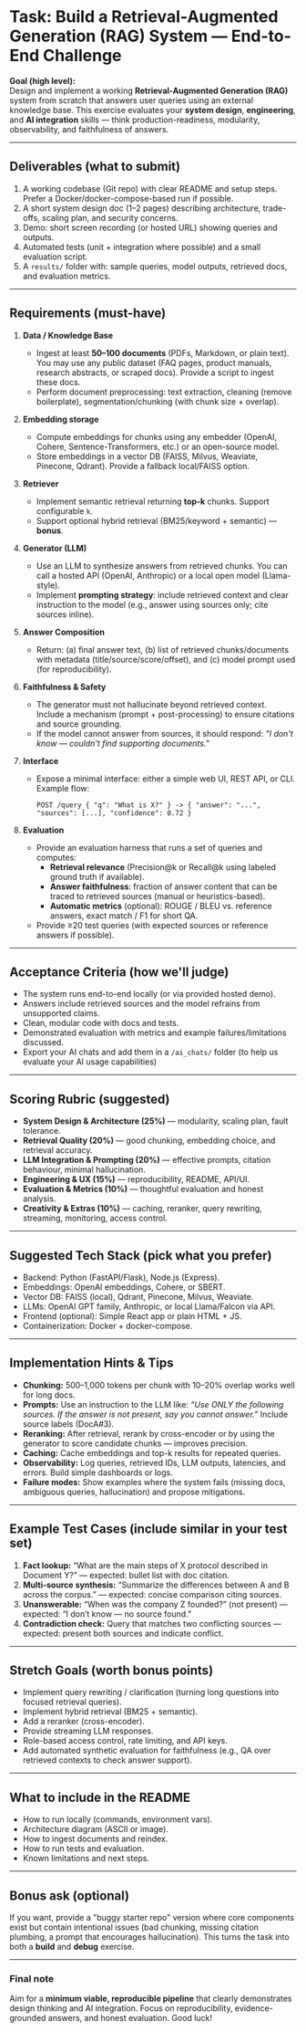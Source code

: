 # Task: Build a Retrieval-Augmented Generation (RAG) System — End-to-End Challenge

**Goal (high level):**  
Design and implement a working **Retrieval-Augmented Generation (RAG)** system from scratch that answers user queries using an external knowledge base. This exercise evaluates your **system design**, **engineering**, and **AI integration** skills — think production-readiness, modularity, observability, and faithfulness of answers.

---

## Deliverables (what to submit)
1. A working codebase (Git repo) with clear README and setup steps. Prefer a Docker/docker-compose-based run if possible.  
2. A short system design doc (1–2 pages) describing architecture, trade-offs, scaling plan, and security concerns.  
3. Demo: short screen recording (or hosted URL) showing queries and outputs.  
4. Automated tests (unit + integration where possible) and a small evaluation script.  
5. A `results/` folder with: sample queries, model outputs, retrieved docs, and evaluation metrics.

---

## Requirements (must-have)
1. **Data / Knowledge Base**
   - Ingest at least **50–100 documents** (PDFs, Markdown, or plain text). You may use any public dataset (FAQ pages, product manuals, research abstracts, or scraped docs). Provide a script to ingest these docs.
   - Perform document preprocessing: text extraction, cleaning (remove boilerplate), segmentation/chunking (with chunk size + overlap).

2. **Embedding storage**
   - Compute embeddings for chunks using any embedder (OpenAI, Cohere, Sentence-Transformers, etc.) or an open-source model.  
   - Store embeddings in a vector DB (FAISS, Milvus, Weaviate, Pinecone, Qdrant). Provide a fallback local/FAISS option.

3. **Retriever**
   - Implement semantic retrieval returning **top-k** chunks. Support configurable `k`.  
   - Support optional hybrid retrieval (BM25/keyword + semantic) — **bonus**.

4. **Generator (LLM)**
   - Use an LLM to synthesize answers from retrieved chunks. You can call a hosted API (OpenAI, Anthropic) or a local open model (Llama-style).  
   - Implement **prompting strategy**: include retrieved context and clear instruction to the model (e.g., answer using sources only; cite sources inline).

5. **Answer Composition**
   - Return: (a) final answer text, (b) list of retrieved chunks/documents with metadata (title/source/score/offset), and (c) model prompt used (for reproducibility).

6. **Faithfulness & Safety**
   - The generator must not hallucinate beyond retrieved context. Include a mechanism (prompt + post-processing) to ensure citations and source grounding.
   - If the model cannot answer from sources, it should respond: *"I don't know — couldn't find supporting documents."*

7. **Interface**
   - Expose a minimal interface: either a simple web UI, REST API, or CLI. Example flow:
     ```
     POST /query { "q": "What is X?" } -> { "answer": "...", "sources": [...], "confidence": 0.72 }
     ```

8. **Evaluation**
   - Provide an evaluation harness that runs a set of queries and computes:
     - **Retrieval relevance** (Precision@k or Recall@k using labeled ground truth if available).
     - **Answer faithfulness**: fraction of answer content that can be traced to retrieved sources (manual or heuristics-based).  
     - **Automatic metrics** (optional): ROUGE / BLEU vs. reference answers, exact match / F1 for short QA.
   - Provide ≥20 test queries (with expected sources or reference answers if possible).

---

## Acceptance Criteria (how we'll judge)
- The system runs end-to-end locally (or via provided hosted demo).  
- Answers include retrieved sources and the model refrains from unsupported claims.  
- Clean, modular code with docs and tests.  
- Demonstrated evaluation with metrics and example failures/limitations discussed.
- Export your AI chats and add them in a `/ai_chats/` folder (to help us evaluate your AI usage capabilities)

---

## Scoring Rubric (suggested)
- **System Design & Architecture (25%)** — modularity, scaling plan, fault tolerance.  
- **Retrieval Quality (20%)** — good chunking, embedding choice, and retrieval accuracy.  
- **LLM Integration & Prompting (20%)** — effective prompts, citation behaviour, minimal hallucination.  
- **Engineering & UX (15%)** — reproducibility, README, API/UI.  
- **Evaluation & Metrics (10%)** — thoughtful evaluation and honest analysis.  
- **Creativity & Extras (10%)** — caching, reranker, query rewriting, streaming, monitoring, access control.

---

## Suggested Tech Stack (pick what you prefer)
- Backend: Python (FastAPI/Flask), Node.js (Express).  
- Embeddings: OpenAI embeddings, Cohere, or SBERT.  
- Vector DB: FAISS (local), Qdrant, Pinecone, Milvus, Weaviate.  
- LLMs: OpenAI GPT family, Anthropic, or local Llama/Falcon via API.  
- Frontend (optional): Simple React app or plain HTML + JS.  
- Containerization: Docker + docker-compose.

---

## Implementation Hints & Tips
- **Chunking:** 500–1,000 tokens per chunk with 10–20% overlap works well for long docs.  
- **Prompts:** Use an instruction to the LLM like: *“Use ONLY the following sources. If the answer is not present, say you cannot answer.”* Include source labels (DocA#3).  
- **Reranking:** After retrieval, rerank by cross-encoder or by using the generator to score candidate chunks — improves precision.  
- **Caching:** Cache embeddings and top-k results for repeated queries.  
- **Observability:** Log queries, retrieved IDs, LLM outputs, latencies, and errors. Build simple dashboards or logs.  
- **Failure modes:** Show examples where the system fails (missing docs, ambiguous queries, hallucination) and propose mitigations.

---

## Example Test Cases (include similar in your test set)
1. **Fact lookup:** “What are the main steps of X protocol described in Document Y?” — expected: bullet list with doc citation.  
2. **Multi-source synthesis:** “Summarize the differences between A and B across the corpus.” — expected: concise comparison citing sources.  
3. **Unanswerable:** “When was the company Z founded?” (not present) — expected: “I don’t know — no source found.”  
4. **Contradiction check:** Query that matches two conflicting sources — expected: present both sources and indicate conflict.

---

## Stretch Goals (worth bonus points)
- Implement query rewriting / clarification (turning long questions into focused retrieval queries).  
- Implement hybrid retrieval (BM25 + semantic).  
- Add a reranker (cross-encoder).  
- Provide streaming LLM responses.  
- Role-based access control, rate limiting, and API keys.  
- Add automated synthetic evaluation for faithfulness (e.g., QA over retrieved contexts to check answer support).

---

## What to include in the README
- How to run locally (commands, environment vars).  
- Architecture diagram (ASCII or image).  
- How to ingest documents and reindex.  
- How to run tests and evaluation.  
- Known limitations and next steps.

---

## Bonus ask (optional)
If you want, provide a "buggy starter repo" version where core components exist but contain intentional issues (bad chunking, missing citation plumbing, a prompt that encourages hallucination). This turns the task into both a **build** and **debug** exercise.

---

### Final note
Aim for a **minimum viable, reproducible pipeline** that clearly demonstrates design thinking and AI integration. Focus on reproducibility, evidence-grounded answers, and honest evaluation. Good luck!
